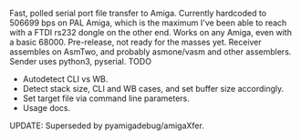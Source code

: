 Fast, polled serial port file transfer to Amiga.
Currently hardcoded to 506699 bps on PAL Amiga, which is the maximum I've been able to reach with a FTDI rs232 dongle on the other end.
Works on any Amiga, even with a basic 68000.
Pre-release, not ready for the masses yet.
Receiver assembles on AsmTwo, and probably asmone/vasm and other assemblers.
Sender uses python3, pyserial.
TODO
* Autodetect CLI vs WB.
* Detect stack size, CLI and WB cases, and set buffer size accordingly.
* Set target file via command line parameters.
* Usage docs.

UPDATE: Superseded by pyamigadebug/amigaXfer.
